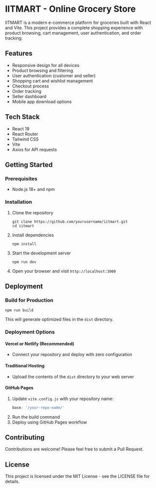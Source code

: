 # IITMART - Online Grocery Store

IITMART is a modern e-commerce platform for groceries built with React and Vite. This project provides a complete shopping experience with product browsing, cart management, user authentication, and order tracking.

## Features

- Responsive design for all devices
- Product browsing and filtering
- User authentication (customer and seller)
- Shopping cart and wishlist management
- Checkout process
- Order tracking
- Seller dashboard
- Mobile app download options

## Tech Stack

- React 19
- React Router
- Tailwind CSS
- Vite
- Axios for API requests

## Getting Started

### Prerequisites

- Node.js 18+ and npm

### Installation

1. Clone the repository
   ```
   git clone https://github.com/yourusername/iitmart.git
   cd iitmart
   ```

2. Install dependencies
   ```
   npm install
   ```

3. Start the development server
   ```
   npm run dev
   ```

4. Open your browser and visit `http://localhost:3000`

## Deployment

### Build for Production

```
npm run build
```

This will generate optimized files in the `dist` directory.

### Deployment Options

#### Vercel or Netlify (Recommended)
- Connect your repository and deploy with zero configuration

#### Traditional Hosting
- Upload the contents of the `dist` directory to your web server

#### GitHub Pages
1. Update `vite.config.js` with your repository name:
   ```js
   base: '/your-repo-name/'
   ```
2. Run the build command
3. Deploy using GitHub Pages workflow

## Contributing

Contributions are welcome! Please feel free to submit a Pull Request.

## License

This project is licensed under the MIT License - see the LICENSE file for details.
